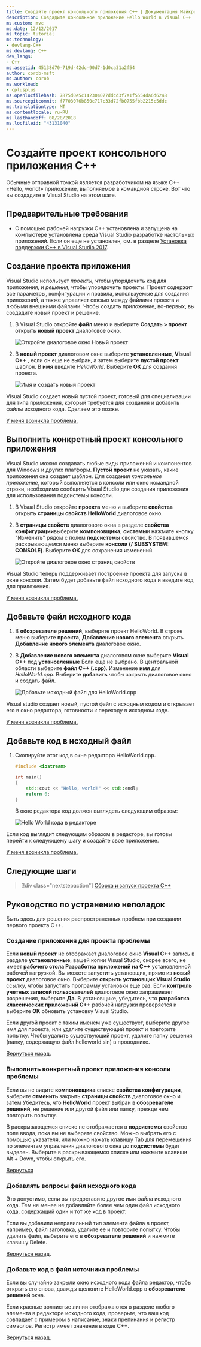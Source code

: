 ```yaml
---
title: Создайте проект консольного приложения C++ | Документация Майкрософт
description: Создадите консольное приложение Hello World в Visual C++
ms.custom: mvc
ms.date: 12/12/2017
ms.topic: tutorial
ms.technology:
- devlang-C++
ms.devlang: C++
dev_langs:
- C++
ms.assetid: 45138d70-719d-42dc-90d7-1d0ca31a2f54
author: corob-msft
ms.author: corob
ms.workload:
- cplusplus
ms.openlocfilehash: 7875d0e5c142304077ddcd3f7a1f5554da6d6248
ms.sourcegitcommit: f7703076b850c717c33d72fb0755fbb2215c5ddc
ms.translationtype: MT
ms.contentlocale: ru-RU
ms.lasthandoff: 08/28/2018
ms.locfileid: "43131040"
---
```

# <a name="create-a-c-console-app-project"></a>Создайте проект консольного приложения C++

Обычные отправной точкой является разработчиком на языке C++ «Hello, world!» приложение, выполняемое в командной строке. Вот что вы создадите в Visual Studio на этом шаге.

## <a name="prerequisites"></a>Предварительные требования

- С помощью рабочей нагрузки C++ установлена и запущена на компьютере установлена среда Visual Studio разработке настольных приложений. Если он еще не установлен, см. в разделе [Установка поддержки C++ в Visual Studio 2017](../build/vscpp-step-0-installation.md).

## <a name="create-your-app-project"></a>Создание проекта приложения

Visual Studio использует *проекты*, чтобы упорядочить код для приложения, и *решения*, чтобы упорядочить проекты. Проект содержит все параметры, конфигурации и правила, используемые для создания приложений, а также управляет связью между файлами проекта и любыми внешними файлами. Чтобы создать приложение, во-первых, вы создадите новый проект и решение.

1. В Visual Studio откройте **файл** меню и выберите **Создать > проект** открыть **новый проект** диалоговое окно.

   ![Откройте диалоговое окно Новый проект](../build/media/vscpp-file-new-project.gif "откройте диалоговое окно нового проекта")

1. В **новый проект** диалоговом окне выберите **установленные**, **Visual C++** , если он еще не выбран, а затем выберите **пустой проект** шаблон. В **имя** введите *HelloWorld*. Выберите **ОК** для создания проекта.

   ![Имя и создать новый проект](../build/media/vscpp-concierge-project-name-callouts.png "имя и создайте новый проект")

Visual Studio создает новый пустой проект, готовый для специализации для типа приложения, который требуется для создания и добавить файлы исходного кода. Сделаем это позже.

[У меня возникла проблема.](#create-your-app-project-issues)

## <a name="make-your-project-a-console-app"></a>Выполнить конкретный проект консольного приложения

Visual Studio можно создавать любые виды приложений и компонентов для Windows и других платформ. **Пустой проект** не указать, какие приложения она создает шаблон. Для создания *консольное приложение*, который выполняется в консоли или окно командной строки, необходимо сообщить Visual Studio для создания приложения для использования подсистемы консоли.

1. В Visual Studio откройте **проекта** меню и выберите **свойства** открыть **страницы свойств HelloWorld** диалоговое окно.

1. В **страницы свойств** диалогового окна в разделе **свойства конфигурации**выберите **компоновщика**, **системы**и нажмите кнопку "Изменить" рядом с полем **подсистемы** свойство. В появившемся раскрывающемся меню выберите **консоли (/ SUBSYSTEM: CONSOLE)**. Выберите **ОК** для сохранения изменений.

   ![Откройте диалоговое окно страниц свойств](../build/media/vscpp-properties-linker-subsystem.gif "откройте диалоговое окно страниц свойств")

Visual Studio теперь поддерживает построение проекта для запуска в окне консоли. Затем будет добавьте файл исходного кода и введите код для приложения.

[У меня возникла проблема.](#make-your-project-a-console-app-issues)

## <a name="add-a-source-code-file"></a>Добавьте файл исходного кода

1. В **обозревателе решений**, выберите проект HelloWorld. В строке меню выберите **проекта**, **Добавление нового элемента** открыть **Добавление нового элемента** диалоговое окно.

1. В **Добавление нового элемента** диалоговом окне выберите **Visual C++** под **установленные** Если еще не выбрано. В центральной области выберите **файл C++ (.cpp)**. Изменение **имя** для *HelloWorld.cpp*. Выберите **добавить** чтобы закрыть диалоговое окно и создать файл.

   ![Добавьте исходный файл для HelloWorld.cpp](../build/media/vscpp-add-new-item.gif "добавьте исходный файл для HelloWorld.cpp")

Visual studio создает новый, пустой файл с исходным кодом и открывает его в окно редактора, готовности к переходу в исходном коде.

[У меня возникла проблема.](#add-a-source-code-file-issues)

## <a name="add-code-to-the-source-file"></a>Добавьте код в исходный файл

1. Скопируйте этот код в окне редактора HelloWorld.cpp.

   ```cpp
   #include <iostream>

   int main()
   {
       std::cout << "Hello, world!" << std::endl;
       return 0;
   }
   ```

   В окне редактора код должен выглядеть следующим образом:

   ![Hello World кода в редакторе](../build/media/vscpp-hello-world-editor.png "кода Hello World в редакторе")

Если код выглядит следующим образом в редакторе, вы готовы перейти к следующему шагу и создайте свое приложение.

[У меня возникла проблема.](#add-a-source-code-file-issues)

## <a name="next-steps"></a>Следующие шаги

> [!div class="nextstepaction"]
> [Сборка и запуск проекта C++](vscpp-step-2-build.md)

## <a name="troubleshooting-guide"></a>Руководство по устранению неполадок

Быть здесь для решения распространенных проблем при создании первого проекта C++.

### <a name="create-your-app-project-issues"></a>Создание приложения для проекта проблемы

Если **новый проект** не отображает диалоговое окно **Visual C++** запись в разделе **установленные**, вашей копии Visual Studio, скорее всего, не имеет **рабочего стола Разработка приложений на C++** установленной рабочей нагрузкой. Вы можете запустить установщик, прямо из **новый проект** диалоговое окно. Выберите **открыть установщик Visual Studio** ссылку, чтобы запустить программу установки еще раз. Если **контроль учетных записей пользователей** диалоговое окно запрашивает разрешения, выберите **Да**. В установщике, убедитесь, что **разработка классических приложений C++** рабочей нагрузки проверяется и выберите **ОК** обновить установку Visual Studio.

Если другой проект с таким именем уже существует, выберите другое имя для проекта, или удалите существующий проект и повторите попытку. Чтобы удалить существующий проект, удалите папку решения (папку, содержащую файл helloworld.sln) в проводнике.

[Вернуться назад](#create-your-app-project).

### <a name="make-your-project-a-console-app-issues"></a>Выполнить конкретный проект приложения консоли проблемы

Если вы не видите **компоновщика** списке **свойства конфигурации**, выберите **отменить** закрыть **страницы свойств** диалоговое окно и затем Убедитесь, что **HelloWorld** проект выбран в **обозревателе решений**, не решение или другой файл или папку, прежде чем повторить попытку.

В раскрывающемся списке не отображается в **подсистемы** свойство поле ввода, пока вы не выберете свойство. Можно выбрать его с помощью указателя, или можно нажать клавишу Tab для перемещения по элементам управления диалогового окна до **подсистемы** будет выделен. Выберите в раскрывающемся списке или нажмите клавиши Alt + Down, чтобы открыть его.

[Вернуться](#make-your-project-a-console-app)

### <a name="add-a-source-code-file-issues"></a>Добавлять вопросы файл исходного кода

Это допустимо, если вы предоставите другое имя файла исходного кода. Тем не менее не добавляйте более чем один файл исходного кода, содержащий один и тот же код в проект.

Если вы добавили неправильный тип элемента файла в проект, например, файл заголовка, удалите ее и повторите попытку. Чтобы удалить файл, выберите его в **обозревателе решений** и нажмите клавишу Delete.

[Вернуться назад](#add-a-source-code-file).

### <a name="add-code-to-the-source-file-issues"></a>Добавьте код в файл источника проблемы

Если вы случайно закрыли окно исходного кода файла редактор, чтобы открыть его снова, дважды щелкните HelloWorld.cpp в **обозревателе решений** окна.

Если красные волнистые линии отображаются в разделе любого элемента в редакторе исходного кода, проверьте, что ваш код совпадает с примером в написание, знаки препинания и регистр символов. Регистр имеет значения в коде C++.

[Вернуться назад](#add-code-to-the-source-file).

<iframe src="" height="0" width="0" frameborder="0" name="frameTarget" />